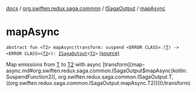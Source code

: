 [docs](../../index.md) / [org.swiften.redux.saga.common](../index.md) / [ISagaOutput](index.md) / [mapAsync](./map-async.md)

# mapAsync

`abstract fun <T2> mapAsync(transform: suspend <ERROR CLASS>.(`[`T`](index.md#T)`) -> <ERROR CLASS><`[`T2`](map-async.md#T2)`>): `[`ISagaOutput`](index.md)`<`[`T2`](map-async.md#T2)`>` [(source)](https://github.com/protoman92/KotlinRedux/tree/master/common/common-saga/src/main/kotlin/org/swiften/redux/saga/common/CommonSaga.kt#L76)

Map emissions from [T](index.md#T) to [T2](map-async.md#T2) with async [transform](map-async.md#org.swiften.redux.saga.common.ISagaOutput$mapAsync(kotlin.SuspendFunction2((, org.swiften.redux.saga.common.ISagaOutput.T, ((org.swiften.redux.saga.common.ISagaOutput.mapAsync.T2)))))/transform)


